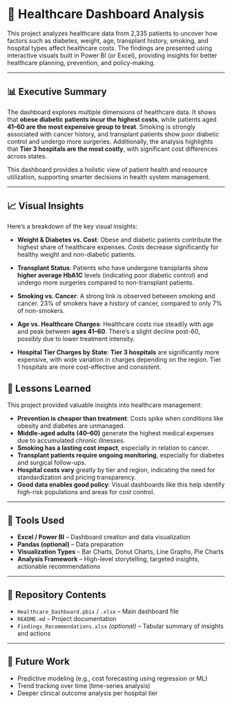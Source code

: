 # 🏥 Healthcare Dashboard Analysis

This project analyzes healthcare data from 2,335 patients to uncover how factors such as diabetes, weight, age, transplant history, smoking, and hospital types affect healthcare costs. The findings are presented using interactive visuals built in Power BI (or Excel), providing insights for better healthcare planning, prevention, and policy-making.

---

## 📊 Executive Summary

The dashboard explores multiple dimensions of healthcare data. It shows that **obese diabetic patients incur the highest costs**, while patients aged **41–60 are the most expensive group to treat**. Smoking is strongly associated with cancer history, and transplant patients show poor diabetic control and undergo more surgeries. Additionally, the analysis highlights that **Tier 3 hospitals are the most costly**, with significant cost differences across states.

This dashboard provides a holistic view of patient health and resource utilization, supporting smarter decisions in health system management.

---

## 📈 Visual Insights

Here’s a breakdown of the key visual insights:

- **Weight & Diabetes vs. Cost**: Obese and diabetic patients contribute the highest share of healthcare expenses. Costs decrease significantly for healthy weight and non-diabetic patients.
  
- **Transplant Status**: Patients who have undergone transplants show **higher average HbA1C** levels (indicating poor diabetic control) and undergo more surgeries compared to non-transplant patients.

- **Smoking vs. Cancer**: A strong link is observed between smoking and cancer. 23% of smokers have a history of cancer, compared to only 7% of non-smokers.

- **Age vs. Healthcare Charges**: Healthcare costs rise steadily with age and peak between **ages 41–60**. There’s a slight decline post-60, possibly due to lower treatment intensity.

- **Hospital Tier Charges by State**: **Tier 3 hospitals** are significantly more expensive, with wide variation in charges depending on the region. Tier 1 hospitals are more cost-effective and consistent.


## 📘 Lessons Learned

This project provided valuable insights into healthcare management:

- **Prevention is cheaper than treatment**: Costs spike when conditions like obesity and diabetes are unmanaged.
- **Middle-aged adults (40–60)** generate the highest medical expenses due to accumulated chronic illnesses.
- **Smoking has a lasting cost impact**, especially in relation to cancer.
- **Transplant patients require ongoing monitoring**, especially for diabetes and surgical follow-ups.
- **Hospital costs vary** greatly by tier and region, indicating the need for standardization and pricing transparency.
- **Good data enables good policy**: Visual dashboards like this help identify high-risk populations and areas for cost control.

---

## 🧰 Tools Used

- **Excel / Power BI** – Dashboard creation and data visualization  
- **Pandas (optional)** – Data preparation  
- **Visualization Types** – Bar Charts, Donut Charts, Line Graphs, Pie Charts  
- **Analysis Framework** – High-level storytelling, targeted insights, actionable recommendations

---

## 📁 Repository Contents

- `Healthcare_Dashboard.pbix` / `.xlsx` – Main dashboard file  
- `README.md` – Project documentation  
- `Findings_Recommendations.xlsx` *(optional)* – Tabular summary of insights and actions  

---

## 🔄 Future Work

- Predictive modeling (e.g., cost forecasting using regression or ML)
- Trend tracking over time (time-series analysis)
- Deeper clinical outcome analysis per hospital tier


